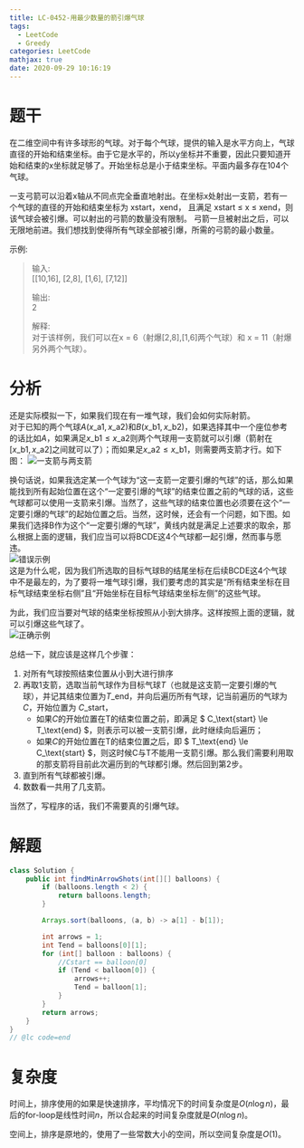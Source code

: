 ```yaml
---
title: LC-0452-用最少数量的箭引爆气球
tags:
  - LeetCode
  - Greedy
categories: LeetCode
mathjax: true
date: 2020-09-29 10:16:19
---
```



# 题干
在二维空间中有许多球形的气球。对于每个气球，提供的输入是水平方向上，气球直径的开始和结束坐标。由于它是水平的，所以y坐标并不重要，因此只要知道开始和结束的x坐标就足够了。开始坐标总是小于结束坐标。平面内最多存在104个气球。

一支弓箭可以沿着x轴从不同点完全垂直地射出。在坐标x处射出一支箭，若有一个气球的直径的开始和结束坐标为 xstart，xend， 且满足  xstart ≤ x ≤ xend，则该气球会被引爆。可以射出的弓箭的数量没有限制。 弓箭一旦被射出之后，可以无限地前进。我们想找到使得所有气球全部被引爆，所需的弓箭的最小数量。
<!--more-->
示例:

> 输入:  
> [[10,16], [2,8], [1,6], [7,12]]  
>   
> 输出:  
> 2  
>   
> 解释:  
> 对于该样例，我们可以在x = 6（射爆[2,8],[1,6]两个气球）和 x = 11（射爆另外两个气球）。  

# 分析
还是实际模拟一下，如果我们现在有一堆气球，我们会如何实际射箭。  
对于已知的两个气球$A(x\_\text{a1}, x\_\text{a2})$和$B(x\_\text{b1},x\_\text{b2})$，如果选择其中一个座位参考的话比如$A$，如果满足$x\_\text{b1}\le x\_\text{a2}$则两个气球用一支箭就可以引爆（箭射在$[x\_\text{b1}, x\_\text{a2}]$之间就可以了）；而如果足$x\_\text{a2}\le x\_\text{b1}$，则需要两支箭才行。如下图：
![一支箭与两支箭](ExampleCase.png)  

换句话说，如果我选定某一个气球为“这一支箭一定要引爆的气球”的话，那么如果能找到所有起始位置在这个“一定要引爆的气球”的结束位置之前的气球的话，这些气球都可以使用一支箭来引爆。当然了，这些气球的结束位置也必须要在这个“一定要引爆的气球”的起始位置之后。当然，这时候，还会有一个问题，如下图。如果我们选择B作为这个“一定要引爆的气球”，黄线内就是满足上述要求的取余，那么根据上面的逻辑，我们应当可以将BCDE这4个气球都一起引爆，然而事与愿违。    
![错误示例](MustToBurstBalloonFalseCase.png)   
这是为什么呢，因为我们所选取的目标气球B的结尾坐标在后续BCDE这4个气球中不是最左的，为了要将一堆气球引爆，我们要考虑的其实是“所有结束坐标在目标气球结束坐标右侧”且“开始坐标在目标气球结束坐标左侧”的这些气球。

为此，我们应当要对气球的结束坐标按照从小到大排序。这样按照上面的逻辑，就可以引爆这些气球了。  
![正确示例](MustToBurstBalloon.png)   


总结一下，就应该是这样几个步骤：  

1. 对所有气球按照结束位置从小到大进行排序
2. 再取1支箭，选取当前气球作为目标气球$T$（也就是这支箭一定要引爆的气球），并记其结束位置为$T\_\text{end}$，并向后遍历所有气球，记当前遍历的气球为$C$，开始位置为 $C\_\text{start}$，  
    * 如果$C$的开始位置在T的结束位置之前，即满足 $ C\_\text{start} \le T\_\text{end} $，则表示可以被一支箭引爆，此时继续向后遍历；  
    * 如果$C$的开始位置在T的结束位置之后，即 $ T\_\text{end} \le C\_\text{start} $，则这时候C与T不能用一支箭引爆。那么我们需要利用取的那支箭将目前此次遍历到的气球都引爆。然后回到第2步。  
3. 直到所有气球都被引爆。  
4. 数数看一共用了几支箭。  

当然了，写程序的话，我们不需要真的引爆气球。  

# 解题
```java
class Solution {
    public int findMinArrowShots(int[][] balloons) {
        if (balloons.length < 2) {
            return balloons.length;
        }

        Arrays.sort(balloons, (a, b) -> a[1] - b[1]);

        int arrows = 1;
        int Tend = balloons[0][1];
        for (int[] balloon : balloons) {
            //Cstart == balloon[0]
            if (Tend < balloon[0]) {
                arrows++;
                Tend = balloon[1];
            }
        }
        return arrows;
    }
}
// @lc code=end
```

# 复杂度
时间上，排序使用的如果是快速排序，平均情况下的时间复杂度是$O(n\log n)$，最后的for-loop是线性时间$n$，所以合起来的时间复杂度就是$O(n\log n)$。  

空间上，排序是原地的，使用了一些常数大小的空间，所以空间复杂度是$O(1)$。  
